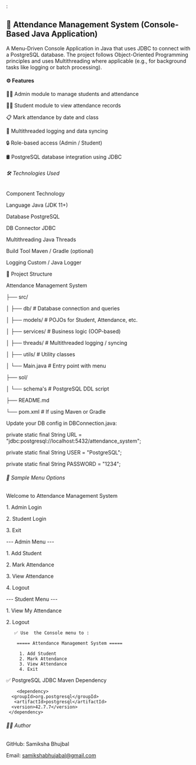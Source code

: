 :



## 🧾 Attendance Management System (Console-Based Java Application)



A Menu-Driven Console Application in Java that uses JDBC to connect with a PostgreSQL database. The project follows Object-Oriented Programming principles and uses Multithreading where applicable (e.g., for background tasks like logging or batch processing).



#### ⚙️ Features



👨‍🏫 Admin module to manage students and attendance



🧑‍🎓 Student module to view attendance records



📋 Mark attendance by date and class



🧵 Multithreaded logging and data syncing



🔒 Role-based access (Admin / Student)



🛢️ PostgreSQL database integration using JDBC



###### 🛠️ Technologies Used



Component	Technology

Language	Java (JDK 11+)

Database	PostgreSQL

DB Connector	JDBC

Multithreading	Java Threads

Build Tool	Maven / Gradle (optional)

Logging	Custom  / Java Logger



📂 Project Structure



Attendance Management System

├── src/

│   ├── db/                # Database connection and queries

│   ├── models/             # POJOs for Student, Attendance, etc.

│   ├── services/           # Business logic (OOP-based)

│   ├── threads/            # Multithreaded logging / syncing

│   ├── utils/              # Utility classes

│   └── Main.java           # Entry point with menu

├── sol/

│   └── schema's          # PostgreSQL DDL script

├── README.md

└── pom.xml                   # If using Maven or Gradle







Update your DB config in DBConnection.java:



private static final String URL = "jdbc:postgresql://localhost:5432/attendance\_system";

private static final String USER = "PostgreSQL";

private static final String PASSWORD = "1234";



###### 🧪 Sample Menu Options



Welcome to Attendance Management System



1\. Admin Login

2\. Student Login

3\. Exit



--- Admin Menu ---

1\. Add Student

2\. Mark Attendance

3\. View Attendance

4\. Logout



--- Student Menu ---

1\. View My Attendance



2\. Logout



       ✅ Use  the Console menu to : 

        ===== Attendance Management System =====

         1. Add Student
         2. Mark Attendance
         3. View Attendance
         4. Exit




✅ PostgreSQL JDBC Maven Dependency

        <dependency>
      <groupId>org.postgresql</groupId>
       <artifactId>postgresql</artifactId>
      <version>42.7.7</version>
     </dependency>




###### 👨‍💻 Author



GitHub: Samiksha  Bhujbal



Email: samikshabhujabal@gmail.com





